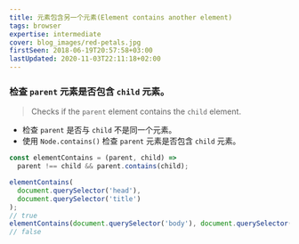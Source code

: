 ```yaml
---
title: 元素包含另一个元素(Element contains another element)
tags: browser
expertise: intermediate
cover: blog_images/red-petals.jpg
firstSeen: 2018-06-19T20:57:58+03:00
lastUpdated: 2020-11-03T22:11:18+02:00
---
```


### 检查 `parent` 元素是否包含 `child` 元素。
> Checks if the `parent` element contains the `child` element.

- 检查 `parent` 是否与 `child` 不是同一个元素。
- 使用 `Node.contains()` 检查 `parent` 元素是否包含 `child` 元素。

```js
const elementContains = (parent, child) =>
  parent !== child && parent.contains(child);
```

```js
elementContains(
  document.querySelector('head'),
  document.querySelector('title')
);
// true
elementContains(document.querySelector('body'), document.querySelector('body'));
// false
```
